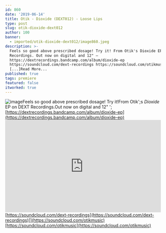 ```yaml
---
id: 860
date: '2019-06-14'
title: Otik - Dioxide (DEXT012) - Loose Lips
type: post
slug: otik-dioxide-dext012
author: 100
banner:
  - imported/otik-dioxide-dext012/image860.jpeg
description: >-
  Feels so good above prescribed dosage! Try it! From Otik's Dioxide EP on DEXT
  Recordings. Out now on digital and 12" –
  https://dextrecordings.bandcamp.com/album/dioxide-ep
  https://soundcloud.com/dext-recordings https://soundcloud.com/otikmusic
  [...]Read More...
published: true
tags: premiere
featured: false
itworked: true
---
```

![image](../imported/otik-dioxide-dext012/image860.jpeg)Feels so good above prescribed dosage! Try it!From Otik';s _Dioxide_ EP on DEXT Recordings.Out now on digital and 12" '; [](https://dextrecordings.bandcamp.com/album/dioxide-ep)[https://dextrecordings.bandcamp.com/album/dioxide-ep](https://dextrecordings.bandcamp.com/album/dioxide-ep)<iframe width='100%' height='300' scrolling='no' frameborder='no' allow='autoplay' src='https://w.soundcloud.com/player/?url=https%3A//api.soundcloud.com/tracks/636724635&color=%23ff5500&auto_play=false&hide_related=false&show_comments=true&show_user=true&show_reposts=false&show_teaser=true'></iframe>[https://soundcloud.com/dext-recordings](https://soundcloud.com/dext-recordings)[](https://soundcloud.com/otikmusic)[https://soundcloud.com/otikmusic](https://soundcloud.com/otikmusic)
